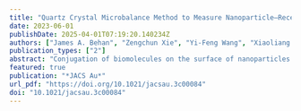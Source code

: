 ```yaml
---
title: "Quartz Crystal Microbalance Method to Measure Nanoparticle–Receptor Interactions and Evaluate Nanoparticle Design Efficiency"
date: 2023-06-01
publishDate: 2025-04-01T07:19:20.140234Z
authors: ["James A. Behan", "Zengchun Xie", "Yi-Feng Wang", "Xiaoliang Yang", "Teodor Aastrup", "Yan Yan", "Laurent Adumeau", "Kenneth A. Dawson"]
publication_types: ["2"]
abstract: "Conjugation of biomolecules on the surface of nanoparticles (NPs) to achieve active targeting is widely investigated within the scientific community. However, while a basic framework of the physicochemical processes underpinning bionanoparticle recognition is now emerging, the precise evaluation of the interactions between engineered NPs and biological targets remains underdeveloped. Here, we show how the adaptation of a method currently used to evaluate molecular ligand–receptor interactions by quartz crystal microbalance (QCM) can be used to obtain concrete insights into interactions between different NP architectures and assemblies of receptors. Using a model bionanoparticle grafted with oriented apolipoprotein E (ApoE) fragments, we examine key aspects of bionanoparticle engineering for effective interactions with target receptors. We show that the QCM technique can be used to rapidly measure construct–receptor interactions across biologically relevant exchange times. We contrast random adsorption of the ligand at the surface of the NPs, resulting in no measurable interaction with target receptors, to grafted oriented constructs, which are strongly recognized even at lower graft densities. The effects of other basic parameters impacting the interaction such as ligand graft density, receptor immobilization density, and linker length were also efficiently evaluated with this technique. Dramatic changes in interaction outcomes with subtle alterations in these parameters highlight the general importance of measuring the interactions between engineered NPs and target receptors ex situ early on in the construct development process for the rational design of bionanoparticles."
featured: true
publication: "*JACS Au*"
url_pdf: "https://doi.org/10.1021/jacsau.3c00084"
doi: "10.1021/jacsau.3c00084"
---
```


